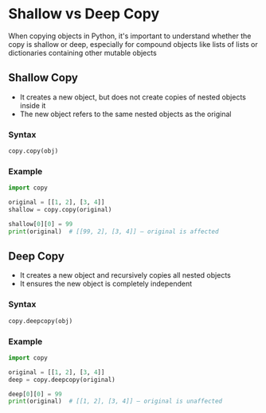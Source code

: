# Shallow vs Deep Copy
When copying objects in Python, it's important to understand whether the copy is shallow or deep, especially for compound objects like lists of lists or dictionaries containing other mutable objects

## Shallow Copy
- It creates a new object, but does not create copies of nested objects inside it
- The new object refers to the same nested objects as the original

### Syntax
```python
copy.copy(obj)
```

### Example
```python
import copy

original = [[1, 2], [3, 4]]
shallow = copy.copy(original)

shallow[0][0] = 99
print(original)  # [[99, 2], [3, 4]] – original is affected
```

## Deep Copy
- It creates a new object and recursively copies all nested objects
- It ensures the new object is completely independent

### Syntax
```python
copy.deepcopy(obj)
```

### Example
```python
import copy

original = [[1, 2], [3, 4]]
deep = copy.deepcopy(original)

deep[0][0] = 99
print(original)  # [[1, 2], [3, 4]] – original is unaffected
```